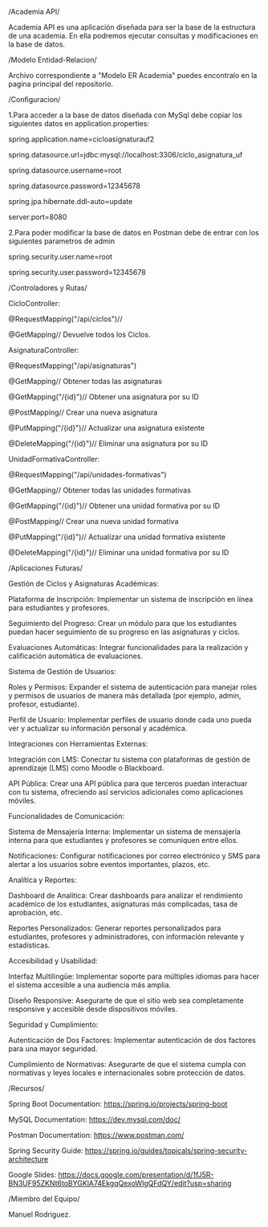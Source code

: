   /Academia API/

Academia API es una aplicación diseñada para ser la base de la estructura de una academia. En ella podremos ejecutar consultas y modificaciones en la base de datos.

  /Modelo Entidad-Relacion/

Archivo correspondiente a "Modelo ER Academia" puedes encontralo en la pagina principal del repositorio.

  /Configuracion/

1.Para acceder a la base de datos diseñada con MySql debe copiar los siguientes datos en application.properties:

spring.application.name=cicloasignaturauf2

spring.datasource.url=jdbc:mysql://localhost:3306/ciclo_asignatura_uf

spring.datasource.username=root

spring.datasource.password=12345678

spring.jpa.hibernate.ddl-auto=update

server.port=8080

2.Para poder modificar la base de datos en Postman debe de entrar con los siguientes parametros de admin

spring.security.user.name=root

spring.security.user.password=12345678

  /Controladores y Rutas/

CicloController:

@RequestMapping("/api/ciclos")// 

@GetMapping// Devuelve todos los Ciclos.

AsignaturaController:

@RequestMapping("/api/asignaturas")

@GetMapping// Obtener todas las asignaturas

@GetMapping("/{id}")// Obtener una asignatura por su ID

@PostMapping// Crear una nueva asignatura

@PutMapping("/{id}")// Actualizar una asignatura existente

@DeleteMapping("/{id}")// Eliminar una asignatura por su ID

UnidadFormativaController:

@RequestMapping("/api/unidades-formativas")

@GetMapping// Obtener todas las unidades formativas

@GetMapping("/{id}")// Obtener una unidad formativa por su ID

@PostMapping// Crear una nueva unidad formativa

@PutMapping("/{id}")// Actualizar una unidad formativa existente

@DeleteMapping("/{id}")// Eliminar una unidad formativa por su ID

  /Aplicaciones Futuras/

Gestión de Ciclos y Asignaturas Académicas:

Plataforma de Inscripción: Implementar un sistema de inscripción en línea para estudiantes y profesores.

Seguimiento del Progreso: Crear un módulo para que los estudiantes puedan hacer seguimiento de su progreso en las asignaturas y ciclos.

Evaluaciones Automáticas: Integrar funcionalidades para la realización y calificación automática de evaluaciones.

Sistema de Gestión de Usuarios:

Roles y Permisos: Expander el sistema de autenticación para manejar roles y permisos de usuarios de manera más detallada (por ejemplo, admin, profesor, estudiante).

Perfil de Usuario: Implementar perfiles de usuario donde cada uno pueda ver y actualizar su información personal y académica.

Integraciones con Herramientas Externas:

Integración con LMS: Conectar tu sistema con plataformas de gestión de aprendizaje (LMS) como Moodle o Blackboard.

API Pública: Crear una API pública para que terceros puedan interactuar con tu sistema, ofreciendo así servicios adicionales como aplicaciones móviles.

Funcionalidades de Comunicación:

Sistema de Mensajería Interna: Implementar un sistema de mensajería interna para que estudiantes y profesores se comuniquen entre ellos.

Notificaciones: Configurar notificaciones por correo electrónico y SMS para alertar a los usuarios sobre eventos importantes, plazos, etc.

Analítica y Reportes:

Dashboard de Analítica: Crear dashboards para analizar el rendimiento académico de los estudiantes, asignaturas más complicadas, tasa de aprobación, etc.

Reportes Personalizados: Generar reportes personalizados para estudiantes, profesores y administradores, con información relevante y estadísticas.

Accesibilidad y Usabilidad:

Interfaz Multilingüe: Implementar soporte para múltiples idiomas para hacer el sistema accesible a una audiencia más amplia.

Diseño Responsive: Asegurarte de que el sitio web sea completamente responsive y accesible desde dispositivos móviles.

Seguridad y Cumplimiento:

Autenticación de Dos Factores: Implementar autenticación de dos factores para una mayor seguridad.

Cumplimiento de Normativas: Asegurarte de que el sistema cumpla con normativas y leyes locales e internacionales sobre protección de datos.

  /Recursos/

Spring Boot Documentation: https://spring.io/projects/spring-boot

MySQL Documentation: https://dev.mysql.com/doc/

Postman Documentation: https://www.postman.com/

Spring Security Guide: https://spring.io/guides/topicals/spring-security-architecture

Google Slides: https://docs.google.com/presentation/d/1fJ5R-BN3UF95ZKNt6toBYGKlA74EkgqQexoWlgQFdQY/edit?usp=sharing

  /Miembro del Equipo/

Manuel Rodriguez.
